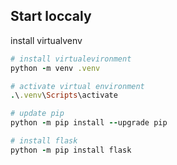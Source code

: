 ## Start loccaly
install virtualvenv 

```ruby
# install virtualevironment
python -m venv .venv

# activate virtual environment
.\.venv\Scripts\activate

# update pip 
python -m pip install --upgrade pip

# install flask
python -m pip install flask
```

 